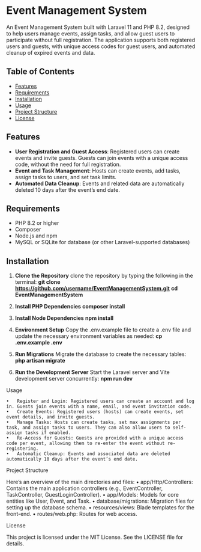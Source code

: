 # Event Management System

An Event Management System built with Laravel 11 and PHP 8.2, designed to help users manage events, assign tasks, and allow guest users to participate without full registration. The application supports both registered users and guests, with unique access codes for guest users, and automated cleanup of expired events and data.

## Table of Contents

- [Features](#features)
- [Requirements](#requirements)
- [Installation](#installation)
- [Usage](#usage)
- [Project Structure](#project-structure)
- [License](#license)

## Features

- **User Registration and Guest Access**: Registered users can create events and invite guests. Guests can join events with a unique access code, without the need for full registration.
- **Event and Task Management**: Hosts can create events, add tasks, assign tasks to users, and set task limits.
- **Automated Data Cleanup**: Events and related data are automatically deleted 10 days after the event’s end date.

## Requirements

- PHP 8.2 or higher
- Composer
- Node.js and npm
- MySQL or SQLite for database (or other Laravel-supported databases)

## Installation

1. **Clone the Repository**
    clone the repository by typing the following in the terminal:
    **git clone https://github.com/username/EventManagementSystem.git**
    **cd EventManagementSystem**

2. **Install PHP Dependencies**
    **composer install**

3. **Install Node Dependencies**
    **npm install**

4. **Environment Setup**
    Copy the .env.example file to create a .env file and update the necessary environment variables as needed:
    **cp .env.example .env**

5. **Run Migrations**
    Migrate the database to create the necessary tables:
    **php artisan migrate**

6. **Run the Development Server**
    Start the Laravel server and Vite development server concurrently:
    **npm run dev**

Usage

	•	Register and Login: Registered users can create an account and log in. Guests join events with a name, email, and event invitation code.
	•	Create Events: Registered users (hosts) can create events, set event details, and invite guests.
	•	Manage Tasks: Hosts can create tasks, set max assignments per task, and assign tasks to users. They can also allow users to self-assign tasks if enabled.
	•	Re-Access for Guests: Guests are provided with a unique access code per event, allowing them to re-enter the event without re-registering.
	•	Automatic Cleanup: Events and associated data are deleted automatically 10 days after the event’s end date.

Project Structure

Here’s an overview of the main directories and files:
	•	app/Http/Controllers: Contains the main application controllers (e.g., EventController, TaskController, GuestLoginController).
	•	app/Models: Models for core entities like User, Event, and Task.
	•	database/migrations: Migration files for setting up the database schema.
	•	resources/views: Blade templates for the front-end.
	•	routes/web.php: Routes for web access.

License

This project is licensed under the MIT License. See the LICENSE file for details.